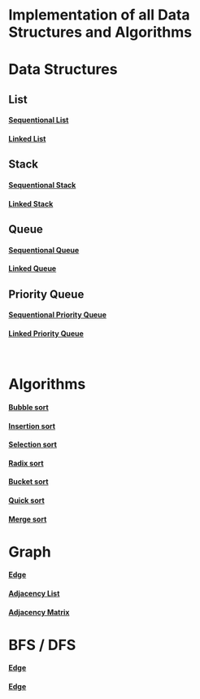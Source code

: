 # Implementation of all Data Structures and Algorithms

# Data Structures 
## List

####  [Sequentional List](./ListArray.h)
####  [Linked List](./LinkedList.h)


## Stack
####  [Sequentional Stack](./StackArray.h)
####  [Linked Stack](./StackLinked.h)


## Queue
####  [Sequentional Queue](./QueueArray.h)
####  [Linked Queue](./QueueLinked.h)


## Priority Queue
####  [Sequentional Priority Queue](./PriorityQueueArray.h)
####  [Linked Priority Queue](./PrirorityQueueLinked.h)
<br>

# Algorithms
####  [Bubble sort](./BubbleSort.h)
####  [Insertion sort](./InsertionSort.h)
####  [Selection sort](./SelectionSort.h)
####  [Radix sort](./RadixSort.h)
####  [Bucket sort](./BucketSort.h)
####  [Quick sort](./QuickSort.h)
####  [Merge sort](./MergeSort.h)


# Graph
####  [Edge](./Edge.h)
####  [Adjacency List](./AdjacencyList.h)
####  [Adjacency Matrix](./AdjacencyMatrix.h)


# BFS / DFS

####  [Edge](./Edge.h)
####  [Edge](./Edge.h)






